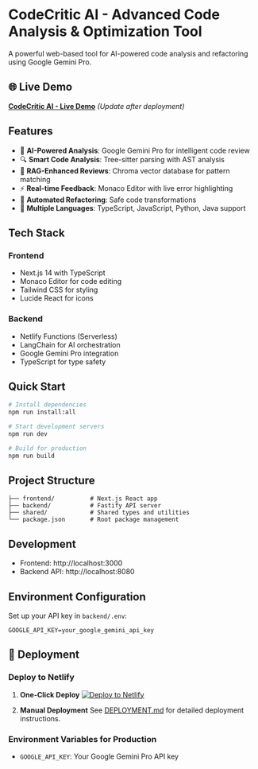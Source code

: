 # CodeCritic AI - Advanced Code Analysis & Optimization Tool

A powerful web-based tool for AI-powered code analysis and refactoring using Google Gemini Pro.

## 🌐 Live Demo
**[CodeCritic AI - Live Demo](https://your-site-name.netlify.app)** *(Update after deployment)*

## Features

- 🤖 **AI-Powered Analysis**: Google Gemini Pro for intelligent code review
- 🔍 **Smart Code Analysis**: Tree-sitter parsing with AST analysis
- 🧠 **RAG-Enhanced Reviews**: Chroma vector database for pattern matching
- ⚡ **Real-time Feedback**: Monaco Editor with live error highlighting
- 🔧 **Automated Refactoring**: Safe code transformations
- 🎯 **Multiple Languages**: TypeScript, JavaScript, Python, Java support

## Tech Stack

### Frontend
- Next.js 14 with TypeScript
- Monaco Editor for code editing
- Tailwind CSS for styling
- Lucide React for icons

### Backend
- Netlify Functions (Serverless)
- LangChain for AI orchestration
- Google Gemini Pro integration
- TypeScript for type safety

## Quick Start

```bash
# Install dependencies
npm run install:all

# Start development servers
npm run dev

# Build for production
npm run build
```

## Project Structure

```
├── frontend/          # Next.js React app
├── backend/           # Fastify API server
├── shared/            # Shared types and utilities
└── package.json       # Root package management
```

## Development

- Frontend: http://localhost:3000
- Backend API: http://localhost:8080

## Environment Configuration

Set up your API key in `backend/.env`:

```env
GOOGLE_API_KEY=your_google_gemini_api_key
```

## 🚀 Deployment

### Deploy to Netlify

1. **One-Click Deploy**
   [![Deploy to Netlify](https://www.netlify.com/img/deploy/button.svg)](https://app.netlify.com/start/deploy?repository=https://github.com/Nagasai125/CodeCritic-AI)

2. **Manual Deployment**
   See [DEPLOYMENT.md](./DEPLOYMENT.md) for detailed deployment instructions.

### Environment Variables for Production
- `GOOGLE_API_KEY`: Your Google Gemini Pro API key